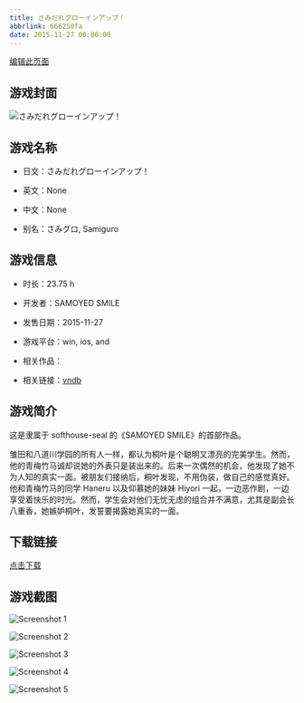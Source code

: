 ```yaml
---
title: さみだれグローインアップ！
abbrlink: 666250fa
date: 2015-11-27 00:00:00
---
```

[编辑此页面](https://github.com/ACG-3/ADV3-source/blob/main/source/_posts/%E3%81%95%E3%81%BF%E3%81%A0%E3%82%8C%E3%82%B0%E3%83%AD%E3%83%BC%E3%82%A4%E3%83%B3%E3%82%A2%E3%83%83%E3%83%97%EF%BC%81.md)

## 游戏封面

![さみだれグローインアップ！](https://pan.timero.xyz/d/onedrive/img_lib_001/%E3%81%95%E3%81%BF%E3%81%A0%E3%82%8C%E3%82%B0%E3%83%AD%E3%83%BC%E3%82%A4%E3%83%B3%E3%82%A2%E3%83%83%E3%83%97%EF%BC%81_cover.avif)


## 游戏名称

- 日文：さみだれグローインアップ！
- 英文：None
- 中文：None

- 别名：さみグロ, Samiguro


## 游戏信息

- 时长：23.75 h
- 开发者：SAMOYED SMILE
- 发售日期：2015-11-27
- 游戏平台：win, ios, and
- 相关作品：

- 相关链接：[vndb](https://vndb.org/v17985)


## 游戏简介

这是隶属于 softhouse-seal 的《SAMOYED SMILE》的首部作品。

雏田和八道川学园的所有人一样，都认为桐叶是个聪明又漂亮的完美学生。然而，他的青梅竹马诚却说她的外表只是装出来的。后来一次偶然的机会，他发现了她不为人知的真实一面。被朋友们接纳后，桐叶发现，不用伪装，做自己的感觉真好。他和青梅竹马的同学 Haneru 以及仰慕她的妹妹 Hiyori 一起，一边恶作剧，一边享受着快乐的时光。然而，学生会对他们无忧无虑的组合并不满意，尤其是副会长八重香，她嫉妒桐叶，发誓要揭露她真实的一面。




## 下载链接

[点击下载](https://pan.timero.xyz/onedrive/adv_lib_001/%E3%81%95%E3%81%BF%E3%81%A0%E3%82%8C%E3%82%B0%E3%83%AD%E3%83%BC%E3%82%A4%E3%83%B3%E3%82%A2%E3%83%83%E3%83%97%EF%BC%81)


## 游戏截图


![Screenshot 1](https://pan.timero.xyz/d/onedrive/img_lib_001/%E3%81%95%E3%81%BF%E3%81%A0%E3%82%8C%E3%82%B0%E3%83%AD%E3%83%BC%E3%82%A4%E3%83%B3%E3%82%A2%E3%83%83%E3%83%97%EF%BC%81_Screenshot_1.avif)

![Screenshot 2](https://pan.timero.xyz/d/onedrive/img_lib_001/%E3%81%95%E3%81%BF%E3%81%A0%E3%82%8C%E3%82%B0%E3%83%AD%E3%83%BC%E3%82%A4%E3%83%B3%E3%82%A2%E3%83%83%E3%83%97%EF%BC%81_Screenshot_2.avif)

![Screenshot 3](https://pan.timero.xyz/d/onedrive/img_lib_001/%E3%81%95%E3%81%BF%E3%81%A0%E3%82%8C%E3%82%B0%E3%83%AD%E3%83%BC%E3%82%A4%E3%83%B3%E3%82%A2%E3%83%83%E3%83%97%EF%BC%81_Screenshot_3.avif)

![Screenshot 4](https://pan.timero.xyz/d/onedrive/img_lib_001/%E3%81%95%E3%81%BF%E3%81%A0%E3%82%8C%E3%82%B0%E3%83%AD%E3%83%BC%E3%82%A4%E3%83%B3%E3%82%A2%E3%83%83%E3%83%97%EF%BC%81_Screenshot_4.avif)

![Screenshot 5](https://pan.timero.xyz/d/onedrive/img_lib_001/%E3%81%95%E3%81%BF%E3%81%A0%E3%82%8C%E3%82%B0%E3%83%AD%E3%83%BC%E3%82%A4%E3%83%B3%E3%82%A2%E3%83%83%E3%83%97%EF%BC%81_Screenshot_5.avif)

